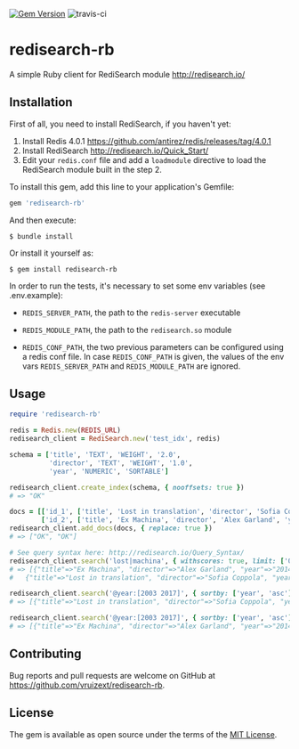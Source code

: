 [![Gem Version](https://badge.fury.io/rb/redisearch-rb.svg)](https://badge.fury.io/rb/redisearch-rb) ![travis-ci](https://travis-ci.org/vruizext/redisearch-rb.svg?branch=master)

# redisearch-rb

A simple Ruby client for RediSearch module
http://redisearch.io/


## Installation

First of all, you need to install RediSearch, if you haven't yet:

1. Install Redis 4.0.1 https://github.com/antirez/redis/releases/tag/4.0.1
2. Install RediSearch http://redisearch.io/Quick_Start/
3. Edit your `redis.conf` file and add a `loadmodule` directive to load the RediSearch module built in the step 2.

To install this gem, add this line to your application's Gemfile:

```ruby
gem 'redisearch-rb'
```

And then execute:

    $ bundle install

Or install it yourself as:

    $ gem install redisearch-rb


In order to run the tests, it's necessary to set some env variables (see .env.example):

- `REDIS_SERVER_PATH`, the path to the `redis-server` executable

- `REDIS_MODULE_PATH`, the path to the `redisearch.so` module

- `REDIS_CONF_PATH`, the two previous parameters can be configured using a redis conf file. In case `REDIS_CONF_PATH` is given, the values of the env vars `REDIS_SERVER_PATH` and `REDIS_MODULE_PATH` are ignored.


## Usage

```ruby
require 'redisearch-rb'

redis = Redis.new(REDIS_URL)
redisearch_client = RediSearch.new('test_idx', redis)

schema = ['title', 'TEXT', 'WEIGHT', '2.0',
          'director', 'TEXT', 'WEIGHT', '1.0',
          'year', 'NUMERIC', 'SORTABLE']

redisearch_client.create_index(schema, { nooffsets: true })
# => "OK"

docs = [['id_1', ['title', 'Lost in translation', 'director', 'Sofia Coppola', 'year', '2004']],
        ['id_2', ['title', 'Ex Machina', 'director', 'Alex Garland', 'year', '2014']]]
redisearch_client.add_docs(docs, { replace: true })
# => ["OK", "OK"]

# See query syntax here: http://redisearch.io/Query_Syntax/
redisearch_client.search('lost|machina', { withscores: true, limit: ['0', '2'] })
# => [{"title"=>"Ex Machina", "director"=>"Alex Garland", "year"=>"2014", "score"=>"2", "id"=>"id_2"},
#   {"title"=>"Lost in translation", "director"=>"Sofia Coppola", "year"=>"2004", "score"=>"1", "id"=>"id_1"}]

redisearch_client.search('@year:[2003 2017]', { sortby: ['year', 'asc'], limit: ['0', '1'] })
# => [{"title"=>"Lost in translation", "director"=>"Sofia Coppola", "year"=>"2004", "id"=>"id_1"}]

redisearch_client.search('@year:[2003 2017]', { sortby: ['year', 'asc'], limit: ['1', '1'] })
# => [{"title"=>"Ex Machina", "director"=>"Alex Garland", "year"=>"2014", "score"=>"2", "id"=>"id_2"}

```

## Contributing

Bug reports and pull requests are welcome on GitHub at https://github.com/vruizext/redisearch-rb.


## License

The gem is available as open source under the terms of the [MIT License](http://opensource.org/licenses/MIT).

